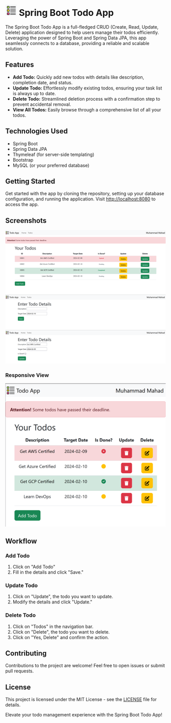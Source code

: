 # ![1707413811436](image/README/1707413811436.png) Spring Boot Todo App

The Spring Boot Todo App is a full-fledged CRUD (Create, Read, Update, Delete) application designed to help users manage their todos efficiently. Leveraging the power of Spring Boot and Spring Data JPA, this app seamlessly connects to a database, providing a reliable and scalable solution.

## Features

* **Add Todo:** Quickly add new todos with details like description, completion date, and status.
* **Update Todo:** Effortlessly modify existing todos, ensuring your task list is always up to date.
* **Delete Todo:** Streamlined deletion process with a confirmation step to prevent accidental removal.
* **View All Todos:** Easily browse through a comprehensive list of all your todos.

## Technologies Used

* Spring Boot
* Spring Data JPA
* Thymeleaf (for server-side templating)
* Bootstrap
* MySQL (or your preferred database)

## Getting Started

Get started with the app by cloning the repository, setting up your database configuration, and running the application. Visit [http://localhost:8080]() to access the app.

## Screenshots

![1707413522092](image/README/1707413522092.png "List of all Todos")
![1707413623787](image/README/1707413623787.png "Add Todo Page")
![1707413699049](image/README/1707413699049.png "Update Todo Page")

### Responsive View

![1707413699048](image/README/1707413699048.png "Responsive List of all Todos")

## Workflow

### Add Todo

1. Click on "Add Todo"
2. Fill in the details and click "Save."

### Update Todo

1. Click on "Update", the todo you want to update.
2. Modify the details and click "Update."

### Delete Todo

1. Click on "Todos" in the navigation bar.
2. Click on "Delete", the todo you want to delete.
3. Click on "Yes, Delete" and confirm the action.

## Contributing

Contributions to the project are welcome! Feel free to open issues or submit pull requests.

## License

This project is licensed under the MIT License - see the [LICENSE](LICENSE "LICENSE") file for details.

Elevate your todo management experience with the Spring Boot Todo App!
